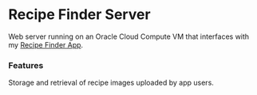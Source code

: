 # Recipe Finder Server
Web server running on an Oracle Cloud Compute VM that interfaces with my [Recipe Finder App](https://github.com/jrvollmer/recipe-finder-app).

### Features
Storage and retrieval of recipe images uploaded by app users.

